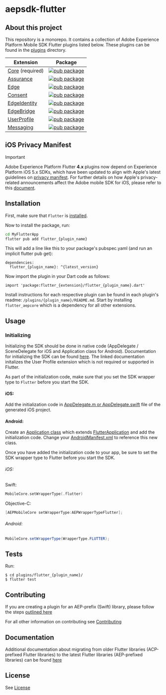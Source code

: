 # aepsdk-flutter

## About this project

This repository is a monorepo. It contains a collection of Adobe Experience Platform Mobile SDK Flutter plugins listed below. These plugins can be found in the [plugins](./plugins) directory.

| Extension    | Package                                            |
| ------------ | ------------------------------------------------------------ |
| [Core](plugins/flutter_aepcore/README.md) (required)    | [![pub package](https://img.shields.io/pub/v/flutter_aepcore.svg)](https://pub.dartlang.org/packages/flutter_aepcore) |
| [Assurance](plugins/flutter_aepassurance/README.md) | [![pub package](https://img.shields.io/pub/v/flutter_aepassurance.svg)](https://pub.dartlang.org/packages/flutter_aepassurance) |
| [Edge](plugins/flutter_aepedge/README.md) | [![pub package](https://img.shields.io/pub/v/flutter_aepedge.svg)](https://pub.dartlang.org/packages/flutter_aepedge) |
| [Consent](plugins/flutter_aepedgeconsent/README.md) | [![pub package](https://img.shields.io/pub/v/flutter_aepedgeconsent.svg)](https://pub.dartlang.org/packages/flutter_aepedgeconsent) |
| [EdgeIdentity](plugins/flutter_aepedgeidentity/README.md) | [![pub package](https://img.shields.io/pub/v/flutter_aepedgeidentity.svg)](https://pub.dartlang.org/packages/flutter_aepedgeidentity) |
| [EdgeBridge](plugins/flutter_aepedgebridge/README.md) | [![pub package](https://img.shields.io/pub/v/flutter_aepedgebridge.svg)](https://pub.dartlang.org/packages/flutter_aepedgebridge) |
| [UserProfile](plugins/flutter_aepuserprofile/README.md) | [![pub package](https://img.shields.io/pub/v/flutter_aepuserprofile.svg)](https://pub.dartlang.org/packages/flutter_aepuserprofile) |
| [Messaging](plugins/flutter_aepmessaging/README.md) | [![pub package](https://img.shields.io/pub/v/flutter_aepmessaging.svg)](https://pub.dartlang.org/packages/flutter_aepmessaging) |

## iOS Privacy Manifest

> [!IMPORTANT]  
> Adobe Experience Platform Flutter **4.x** plugins now depend on Experience Platform iOS 5.x SDKs, which have been updated to align with Apple's latest guidelines on [privacy manifest](https://developer.apple.com/documentation/bundleresources/privacy_manifest_files). For further details on how Apple's privacy-related announcements affect the Adobe mobile SDK for iOS, please refer to this [document](https://developer.adobe.com/client-sdks/resources/privacy-manifest/).

## Installation

First, make sure that `Flutter` is [installed](https://docs.flutter.dev/get-started/install).

Now to install the package, run:

```bash
cd MyFlutterApp
flutter pub add flutter_{plugin_name}
```

This will add a line like this to your package's pubspec.yaml (and run an implicit flutter pub get):

```
dependencies:
  flutter_{plugin_name}: ^{latest_version}
```

Now import the plugin in your Dart code as follows:

```
import 'package:flutter_{extension}/flutter_{plugin_name}.dart'
```

Install instructions for each respective plugin can be found in each plugin's readme: `/plugins/{plugin_name}/README.md`. Start by installing `flutter_aepcore` which is a dependency for all other extensions.

## Usage

### Initializing

Initializing the SDK should be done in native code (AppDelegate / SceneDelegate for iOS and Application class for Android). Documentation for initializing the SDK can be found [here](https://developer.adobe.com/client-sdks/documentation/getting-started/get-the-sdk/#2-add-initialization-code). The linked documentation initalizes the User Profile extension which is not required or supported in Flutter.

As part of the initialization code, make sure that you set the SDK wrapper type to `Flutter` before you start the SDK.

#### iOS:

Add the initialization code in [AppDelegate.m or AppDelegate.swift](/example/ios/Runner/AppDelegate.m#L9) file of the generated iOS project.

#### Android: 
Create an [Application class](/example/android/app/src/main/java/com/adobe/marketing/mobile/flutter/flutter_aepsdk_example/MyApplication.java) which extends [FlutterApplication](https://api.flutter.dev/javadoc/io/flutter/app/FlutterApplication.html) and add the initialization code. Change your [AndroidManifest.xml](/example/android/app/src/main/AndroidManifest.xml#L9) to reference this new class. 

Once you have added the initialization code to your app, be sure to set the SDK wrapper type to Flutter before you start the SDK.

###### iOS:
Swift:
```swift
MobileCore.setWrapperType(.flutter)
```

Objective-C:
```objective-c
[AEPMobileCore setWrapperType:AEPWrapperTypeFlutter];
```

###### Android:
```java
MobileCore.setWrapperType(WrapperType.FLUTTER);
```

## Tests

Run:

```
$ cd plugins/flutter_{plugin_name}/
$ flutter test
```

## Contributing

If you are creating a plugin for an AEP-prefix (Swift) library, please follow the steps [outlined here](docs/creating_new_plugins.md)

For all other information on contributing see [Contributing](CONTRIBUTING.md)

## Documentation

Additional documentation about migrating from older Flutter libraries (ACP-prefixed Flutter libraries) to the latest Flutter libraries (AEP-prefixed libraries) can be found [here](./docs/migration.md)

## License

See [License](LICENSE)
